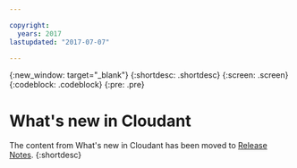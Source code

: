 ```yaml
---

copyright:
  years: 2017
lastupdated: "2017-07-07"

---
```


{:new_window: target="_blank"}
{:shortdesc: .shortdesc}
{:screen: .screen}
{:codeblock: .codeblock}
{:pre: .pre}

<!-- Acrolinx: 2017-07-11 -->


# What's new in Cloudant

The content from What's new in Cloudant has been moved to [Release Notes](../release_info/release_notes.html). 
{:shortdesc}

